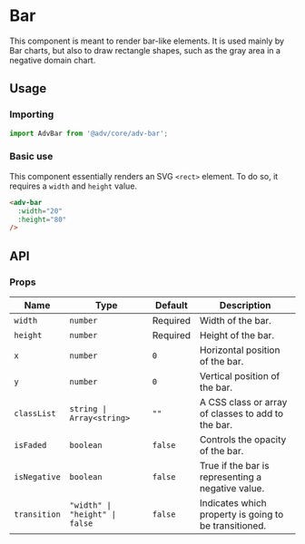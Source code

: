 # Bar

This component is meant to render bar-like elements. It is used mainly by Bar charts, but also to draw rectangle shapes, such as the gray area in a negative domain chart.

## Usage

### Importing

```ts
import AdvBar from '@adv/core/adv-bar';
```

### Basic use

This component essentially renders an SVG `<rect>` element. To do so, it requires a `width` and `height` value.

```html
<adv-bar
  :width="20"
  :height="80"
/>
```

## API

### Props

| Name         | Type                           | Default  | Description                                           |
| ------------ | ------------------------------ | -------- | ----------------------------------------------------- |
| `width`      | `number`                       | Required | Width of the bar.                                     |
| `height`     | `number`                       | Required | Height of the bar.                                    |
| `x`          | `number`                       | `0`      | Horizontal position of the bar.                       |
| `y`          | `number`                       | `0`      | Vertical position of the bar.                         |
| `classList`  | `string \| Array<string>`      | `""`     | A CSS class or array of classes to add to the bar.    |
| `isFaded`    | `boolean`                      | `false`  | Controls the opacity of the bar.                      |
| `isNegative` | `boolean`                      | `false`  | True if the bar is representing a negative value.     |
| `transition` | `"width" \| "height" \| false` | `false`  | Indicates which property is going to be transitioned. |
